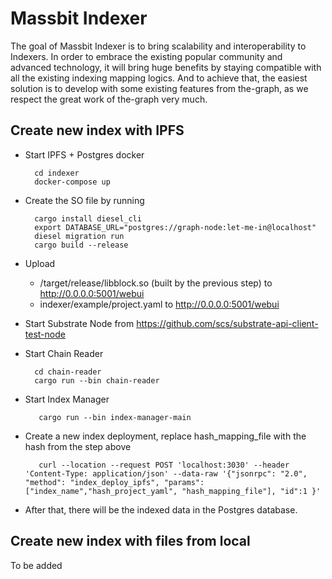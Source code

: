 # Massbit Indexer
The goal of Massbit Indexer is to bring scalability and interoperability to Indexers. 
In order to embrace the existing popular community and advanced technology, it will bring huge benefits by staying compatible with all the existing indexing mapping logics. 
And to achieve that, the easiest solution is to develop with some existing features from the-graph, as we respect the great work of the-graph very much.

## Create new index with IPFS
- Start IPFS + Postgres docker
  ```shell
    cd indexer 
    docker-compose up
  ```
- Create the SO file by running 
  ```shell
    cargo install diesel_cli
    export DATABASE_URL="postgres://graph-node:let-me-in@localhost"
    diesel migration run
    cargo build --release
  ```
- Upload 
    - /target/release/libblock.so (built by the previous step) to http://0.0.0.0:5001/webui
    - indexer/example/project.yaml to http://0.0.0.0:5001/webui
- Start Substrate Node from https://github.com/scs/substrate-api-client-test-node
- Start Chain Reader 
  ```shell
    cd chain-reader
    cargo run --bin chain-reader 
  ```
  
- Start Index Manager
  ```
     cargo run --bin index-manager-main
  ```
- Create a new index deployment, replace hash_mapping_file with the hash from the step above
  ```http request
     curl --location --request POST 'localhost:3030' --header 'Content-Type: application/json' --data-raw '{"jsonrpc": "2.0", "method": "index_deploy_ipfs", "params": ["index_name","hash_project_yaml", "hash_mapping_file"], "id":1 }'
  ```
- After that, there will be the indexed data in the Postgres database.

## Create new index with files from local 
To be added


